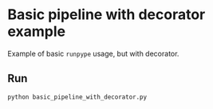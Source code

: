 # Basic pipeline with decorator example

Example of basic `runpype` usage, but with decorator.

## Run

```bash
python basic_pipeline_with_decorator.py
```
